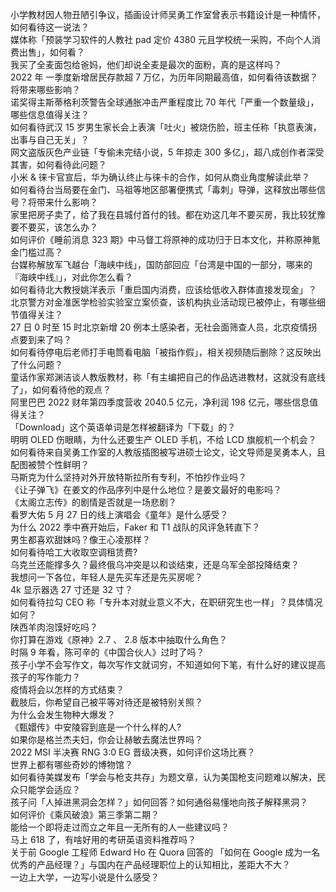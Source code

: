 小学教材因人物丑陋引争议，插画设计师吴勇工作室曾表示书籍设计是一种情怀，如何看待这一说法？  
媒体称「预装学习软件的人教社 pad 定价 4380 元且学校统一采购，不向个人消费出售」，如何看？  
我买了全麦面包给爸妈，他们却说全麦是最次的面粉，真的是这样吗？  
2022 年 一季度新增居民存款超 7 万亿，为历年同期最高值，如何看待该数据？将带来哪些影响？  
诺奖得主斯蒂格利茨警告全球通胀冲击严重程度比 70 年代「严重一个数量级」，哪些信息值得关注？  
如何看待武汉 15 岁男生家长会上表演「吐火」被烧伤脸，班主任称「执意表演，出事与自己无关」？  
网文盗版灰色产业链「专偷未完结小说，5 年掠走 300 多亿」，超八成创作者深受其害，如何看待此问题？  
小米 & 徕卡官宣后，华为确认终止与徕卡的合作，如何从商业角度解读此举？  
如何看待台当局要在金门、马祖等地区部署便携式「毒刺」导弹，这释放出哪些信号？将带来什么影响？  
家里把房子卖了，给了我在县城付首付的钱。都在劝这几年不要买房，我比较犹豫要不要买，该怎么办？  
如何评价《睡前消息 323 期》中马督工将原神的成功归于日本文化，并称原神氪金门槛过高？  
台媒称解放军飞越台「海峡中线」，国防部回应「台湾是中国的一部分，哪来的『海峡中线』」，对此你怎么看？  
如何看待北大教授姚洋表示「重启国内消费，应该给低收入群体直接发现金」？  
北京警方对金准医学检验实验室立案侦查，该机构执业活动现已被停止，有哪些细节值得关注？  
27 日 0 时至 15 时北京新增 20 例本土感染者，无社会面筛查人员，北京疫情拐点要到来了吗？  
如何看待停电后老师打手电筒看电脑「被指作假」，相关视频随后删除？这反映出了什么问题？  
童话作家郑渊洁谈人教版教材，称「有主编把自己的作品选进教材，这就没有底线了」，如何看待他的观点？  
阿里巴巴 2022 财年第四季度营收 2040.5 亿元，净利润 198 亿元，哪些信息值得关注？  
「Download」这个英语单词是怎样被翻译为「下载」的？  
明明 OLED 伤眼睛，为什么还要生产 OLED 手机，不给 LCD 旗舰机一个机会？  
如何看待来自吴勇工作室的人教版插图被写进硕士论文，论文导师是吴勇本人，且配图被赞个性鲜明？  
马斯克为什么坚持对外开放特斯拉所有专利，不怕抄作业吗？  
《让子弹飞》在姜文的作品序列中是什么地位？是姜文最好的电影吗？  
《太阁立志传》的剧情是否就是一场悲剧？  
看罗大佑 5 月 27 日的线上演唱会《童年》是什么感受？  
为什么 2022 季中赛开始后，Faker 和 T1 战队的风评急转直下？  
男生都喜欢甜妹吗？像王心凌那样？  
如何看待哈工大收取空调租赁费?  
乌克兰还能撑多久？最终俄乌冲突是以和谈结束，还是乌军全部投降结束？  
我想问一下各位，年轻人是先买车还是先买房呢？  
4k 显示器选 27 寸还是 32 寸？  
如何看待拉勾 CEO 称「专升本对就业意义不大，在职研究生也一样」？具体情况如何？  
陕西羊肉泡馍好吃吗？  
你打算在游戏《原神》2.7 、 2.8 版本中抽取什么角色？  
时隔 9 年看，陈可辛的《中国合伙人》过时了吗？  
孩子小学不会写作文，每次写作文就词穷，不知道如何下笔，有什么好的建议提高孩子的写作能力？  
疫情将会以怎样的方式结束？  
截肢后，你希望自己被平等对待还是被特别关照？  
为什么会发生物种大爆发？  
《甄嬛传》中安陵容到底是一个什么样的人?  
如果你是格兰杰夫妇，你会让赫敏去魔法世界吗？  
2022 MSI 半决赛 RNG 3:0 EG 晋级决赛，如何评价这场比赛？  
世界上都有哪些奇妙的博物馆？  
如何看待美媒发布「学会与枪支共存」为题文章，认为美国枪支问题难以解决，民众只能学会适应？  
孩子问「人掉进黑洞会怎样？」如何回答？如何通俗易懂地向孩子解释黑洞？  
如何评价《乘风破浪》第三季第二期？  
能给一个即将走过而立之年且一无所有的人一些建议吗？  
马上 618 了，有啥好用的考研英语资料推荐吗？  
关于前 Google 工程师 Edward Ho 在 Quora 回答的 「如何在 Google 成为一名优秀的产品经理？」与国内在产品经理职位上的认知相比，差距大不大？  
一边上大学，一边写小说是什么感受？  
